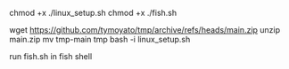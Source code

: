 chmod +x ./linux_setup.sh
chmod +x ./fish.sh


wget https://github.com/tymoyato/tmp/archive/refs/heads/main.zip
unzip main.zip
mv tmp-main tmp
bash -i linux_setup.sh

run fish.sh in fish shell

